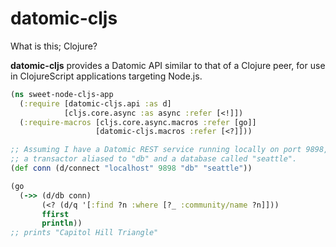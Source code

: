 # datomic-cljs

What is this; Clojure?

**datomic-cljs** provides a Datomic API similar to that of a Clojure peer, for use in ClojureScript applications targeting Node.js.

```clj
(ns sweet-node-cljs-app
  (:require [datomic-cljs.api :as d]
            [cljs.core.async :as async :refer [<!]])
  (:require-macros [cljs.core.async.macros :refer [go]]
                   [datomic-cljs.macros :refer [<?]]))

;; Assuming I have a Datomic REST service running locally on port 9898, with
;; a transactor aliased to "db" and a database called "seattle".
(def conn (d/connect "localhost" 9898 "db" "seattle"))

(go
  (->> (d/db conn)
       (<? (d/q '[:find ?n :where [?_ :community/name ?n]]))
       ffirst
       println))
;; prints "Capitol Hill Triangle"
```
